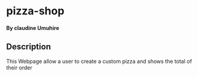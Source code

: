 # pizza-shop
#### By claudine Umuhire
## Description
This Webpage allow a user to create a custom pizza and shows the total of their order 
